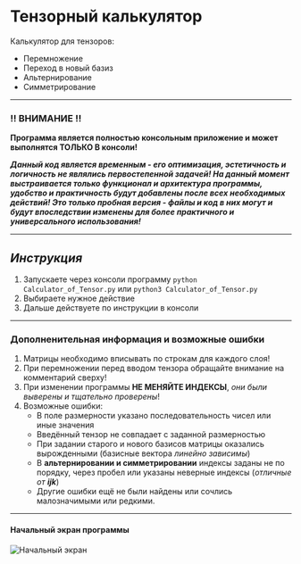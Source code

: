 # Тензорный калькулятор
Калькулятор для тензоров:
- Перемножение
- Переход в новый базиз 
- Альтернирование 
- Симметрирование

---

### **!! ВНИМАНИЕ !!** 
**Программа является полностью консольным приложение и может выполнятся ТОЛЬКО В консоли!**

**_Данный код является временным - его оптимизация, эстетичность и логичность не являлись первостепенной задачей!
На данный момент выстраивается только функционал и архитектура программы, удобство и практичность будут добавлены после всех необходимых действий!
Это только пробная версия - файлы и код в них могут и будут впоследствии изменены для более практичного и универсального использования!_**

----

## ***Инструкция***

1) Запускаете через консоли программу ```python Calculator_of_Tensor.py``` или ```python3 Calculator_of_Tensor.py```
2) Выбираете нужное действие
3) Дальше действуете по инструкции в консоли

---

### Дополненительная информация и возможные ошибки

1. Матрицы необходимо вписывать по строкам для каждого слоя!
2. При перемножении перед вводом тензора обращайте внимание на комментарий сверху!
3. При изменении программы **НЕ МЕНЯЙТЕ ИНДЕКСЫ**, _они были выверены и тщательно проверены_!
4. Возможные ошибки:
    - В поле размерности указано последовательность чисел или иные значения
    - Введённый тензор не совпадает с заданной размерностью
    - При задании старого и нового базисов матрицы оказались вырожденными (базисные вектора _линейно зависимы_)
    - В **альтернировании и симметрировании** индексы заданы не по порядку, через пробел или указаны неверные индексы (_отличные от **ijk**_)
    - Другие ошибки ещё не были найдены или сочлись малозначимыми или редкими.

---

#### Начальный экран программы
![Начальный экран](https://github.com/Yaroslem15/Tenzor_calculator/assets/110384995/d3ca8b97-dbeb-4f5d-9b37-4ba5a5acbe01)
